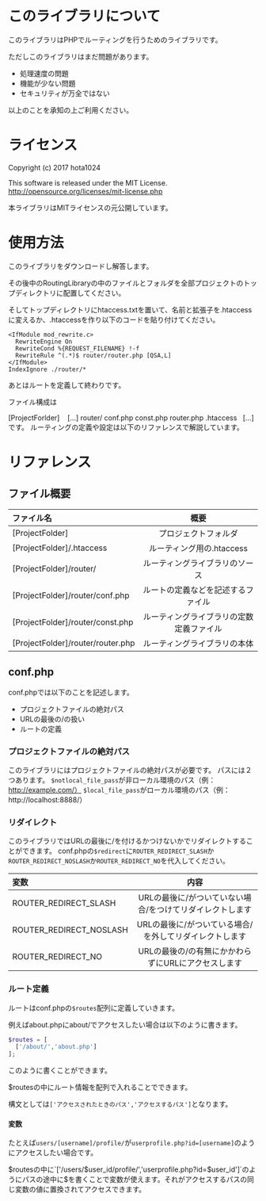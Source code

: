 # このライブラリについて
このライブラリはPHPでルーティングを行うためのライブラリです。

ただしこのライブラリはまだ問題があります。

- 処理速度の問題
- 機能が少ない問題
- セキュリティが万全ではない

以上のことを承知の上ご利用ください。

# ライセンス
Copyright (c) 2017 hota1024

This software is released under the MIT License.
http://opensource.org/licenses/mit-license.php

本ライブラリはMITライセンスの元公開しています。

# 使用方法
このライブラリをダウンロードし解答します。

その後中のRoutingLibraryの中のファイルとフォルダを全部プロジェクトのトップディレクトリに配置してください。

そしてトップディレクトリにhtaccess.txtを置いて、名前と拡張子を.htaccessに変えるか、.htaccessを作り以下のコードを貼り付けてください。

```
<IfModule mod_rewrite.c>
  RewriteEngine On
  RewriteCond %{REQUEST_FILENAME} !-f
  RewriteRule ^(.*)$ router/router.php [QSA,L]
</IfModule>
IndexIgnore ./router/*
```

あとはルートを定義して終わりです。

ファイル構成は

[ProjectForlder]
    [...]
    router/
      conf.php
      const.php
      router.php
    .htaccess
    [...]
です。
ルーティングの定義や設定は以下のリファレンスで解説しています。

# リファレンス

## ファイル概要
|ファイル名|概要|
|:----|:----:|
|[ProjectFolder]|プロジェクトフォルダ|
|[ProjectFolder]/.htaccess|ルーティング用の.htaccess|
|[ProjectFolder]/router/|ルーティングライブラリのソース|
|[ProjectFolder]/router/conf.php|ルートの定義などを記述するファイル|
|[ProjectFolder]/router/const.php|ルーティングライブラリの定数定義ファイル|
|[ProjectFolder]/router/router.php|ルーティングライブラリの本体|

## conf.php
conf.phpでは以下のことを記述します。

- プロジェクトファイルの絶対パス
- URLの最後の/の扱い
- ルートの定義

### プロジェクトファイルの絶対パス
このライブラリにはプロジェクトファイルの絶対パスが必要です。
パスには２つあります。
`$notlocal_file_pass`が非ローカル環境のパス（例：http://example.com/）
`$local_file_pass`がローカル環境のパス（例：http://localhost:8888/）

### リダイレクト
このライブラリではURLの最後に/を付けるかつけないかでリダイレクトすることができます。
conf.phpの`$redirect`に`ROUTER_REDIRECT_SLASH`か`ROUTER_REDIRECT_NOSLASH`か`ROUTER_REDIRECT_NO`を代入してください。

|変数|内容|
|:----|:---:|
|ROUTER_REDIRECT_SLASH|URLの最後に/がついていない場合/をつけてリダイレクトします|
|ROUTER_REDIRECT_NOSLASH|URLの最後に/がついている場合/を外してリダイレクトします|
|ROUTER_REDIRECT_NO|URLの最後の/の有無にかかわらずにURLにアクセスします|

### ルート定義
ルートはconf.phpの`$routes`配列に定義していきます。

例えばabout.phpにabout/でアクセスしたい場合は以下のように書きます。

```php
$routes = [
  ['/about/','about.php']
];
```

このように書くことができます。

$routesの中にルート情報を配列で入れることでできます。

構文としては`['アクセスされたときのパス','アクセスするパス']`となります。

#### 変数

たとえば`users/[username]/profile/`が`userprofile.php?id=[username]`のようにアクセスしたい場合です。

$routesの中に`['/users/$user_id/profile/','userprofile.php?id=$user_id']`のようにパスの途中に$を書くことで変数が使えます。それがアクセスするパスの同じ変数の値に置換されてアクセスできます。
